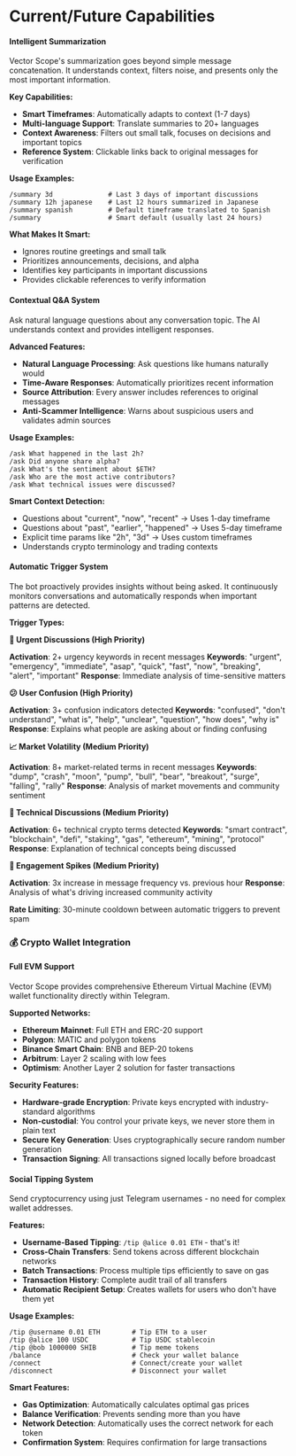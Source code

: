 # Current/Future Capabilities

#### **Intelligent Summarization**

Vector Scope's summarization goes beyond simple message concatenation. It understands context, filters noise, and presents only the most important information.

**Key Capabilities:**

* **Smart Timeframes**: Automatically adapts to context (1-7 days)
* **Multi-language Support**: Translate summaries to 20+ languages
* **Context Awareness**: Filters out small talk, focuses on decisions and important topics
* **Reference System**: Clickable links back to original messages for verification

**Usage Examples:**

```
/summary 3d              # Last 3 days of important discussions
/summary 12h japanese    # Last 12 hours summarized in Japanese
/summary spanish         # Default timeframe translated to Spanish
/summary                 # Smart default (usually last 24 hours)
```

**What Makes It Smart:**

* Ignores routine greetings and small talk
* Prioritizes announcements, decisions, and alpha
* Identifies key participants in important discussions
* Provides clickable references to verify information

#### **Contextual Q\&A System**

Ask natural language questions about any conversation topic. The AI understands context and provides intelligent responses.

**Advanced Features:**

* **Natural Language Processing**: Ask questions like humans naturally would
* **Time-Aware Responses**: Automatically prioritizes recent information
* **Source Attribution**: Every answer includes references to original messages
* **Anti-Scammer Intelligence**: Warns about suspicious users and validates admin sources

**Usage Examples:**

```
/ask What happened in the last 2h?
/ask Did anyone share alpha?
/ask What's the sentiment about $ETH?
/ask Who are the most active contributors?
/ask What technical issues were discussed?
```

**Smart Context Detection:**

* Questions about "current", "now", "recent" → Uses 1-day timeframe
* Questions about "past", "earlier", "happened" → Uses 5-day timeframe
* Explicit time params like "2h", "3d" → Uses custom timeframes
* Understands crypto terminology and trading contexts

#### **Automatic Trigger System**

The bot proactively provides insights without being asked. It continuously monitors conversations and automatically responds when important patterns are detected.

**Trigger Types:**

**🚨 Urgent Discussions (High Priority)**

**Activation**: 2+ urgency keywords in recent messages **Keywords**: "urgent", "emergency", "immediate", "asap", "quick", "fast", "now", "breaking", "alert", "important" **Response**: Immediate analysis of time-sensitive matters

**😕 User Confusion (High Priority)**

**Activation**: 3+ confusion indicators detected **Keywords**: "confused", "don't understand", "what is", "help", "unclear", "question", "how does", "why is" **Response**: Explains what people are asking about or finding confusing

**📈 Market Volatility (Medium Priority)**

**Activation**: 8+ market-related terms in recent messages **Keywords**: "dump", "crash", "moon", "pump", "bull", "bear", "breakout", "surge", "falling", "rally" **Response**: Analysis of market movements and community sentiment

**🔧 Technical Discussions (Medium Priority)**

**Activation**: 6+ technical crypto terms detected **Keywords**: "smart contract", "blockchain", "defi", "staking", "gas", "ethereum", "mining", "protocol" **Response**: Explanation of technical concepts being discussed

**🚀 Engagement Spikes (Medium Priority)**

**Activation**: 3x increase in message frequency vs. previous hour **Response**: Analysis of what's driving increased community activity

**Rate Limiting**: 30-minute cooldown between automatic triggers to prevent spam

### 💰 Crypto Wallet Integration

#### **Full EVM Support**

Vector Scope provides comprehensive Ethereum Virtual Machine (EVM) wallet functionality directly within Telegram.

**Supported Networks:**

* **Ethereum Mainnet**: Full ETH and ERC-20 support
* **Polygon**: MATIC and polygon tokens
* **Binance Smart Chain**: BNB and BEP-20 tokens
* **Arbitrum**: Layer 2 scaling with low fees
* **Optimism**: Another Layer 2 solution for faster transactions

**Security Features:**

* **Hardware-grade Encryption**: Private keys encrypted with industry-standard algorithms
* **Non-custodial**: You control your private keys, we never store them in plain text
* **Secure Key Generation**: Uses cryptographically secure random number generation
* **Transaction Signing**: All transactions signed locally before broadcast

#### **Social Tipping System**

Send cryptocurrency using just Telegram usernames - no need for complex wallet addresses.

**Features:**

* **Username-Based Tipping**: `/tip @alice 0.01 ETH` - that's it!
* **Cross-Chain Transfers**: Send tokens across different blockchain networks
* **Batch Transactions**: Process multiple tips efficiently to save on gas
* **Transaction History**: Complete audit trail of all transfers
* **Automatic Recipient Setup**: Creates wallets for users who don't have them yet

**Usage Examples:**

```
/tip @username 0.01 ETH        # Tip ETH to a user
/tip @alice 100 USDC           # Tip USDC stablecoin
/tip @bob 1000000 SHIB         # Tip meme tokens
/balance                       # Check your wallet balance
/connect                       # Connect/create your wallet
/disconnect                    # Disconnect your wallet
```

**Smart Features:**

* **Gas Optimization**: Automatically calculates optimal gas prices
* **Balance Verification**: Prevents sending more than you have
* **Network Detection**: Automatically uses the correct network for each token
* **Confirmation System**: Requires confirmation for large transactions
